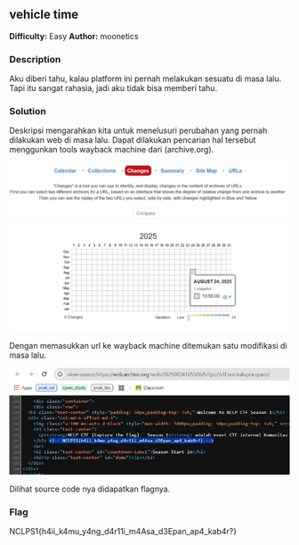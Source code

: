 ## vehicle time
**Difficulty:** Easy
**Author:** moonetics

### Description
Aku diberi tahu, kalau platform ini pernah melakukan sesuatu di masa lalu. Tapi itu sangat rahasia, jadi aku tidak bisa memberi tahu.

### Solution
Deskripsi mengarahkan kita untuk menelusuri perubahan yang pernah dilakukan web di masa lalu. Dapat dilakukan pencarian hal tersebut menggunkan tools wayback machine dari (archive.org).

![alt text](image.png)

Dengan memasukkan url ke wayback machine ditemukan satu modifikasi di masa lalu.

![alt text](image-1.png)

Dilihat source code nya didapatkan flagnya.

### Flag
NCLPS1{h4ii_k4mu_y4ng_d4r11i_m4Asa_d3Epan_ap4_kab4r?}
